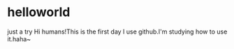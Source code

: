 # helloworld
just a try
Hi humans!This is the first day I use github.I'm studying how to use it.haha~
